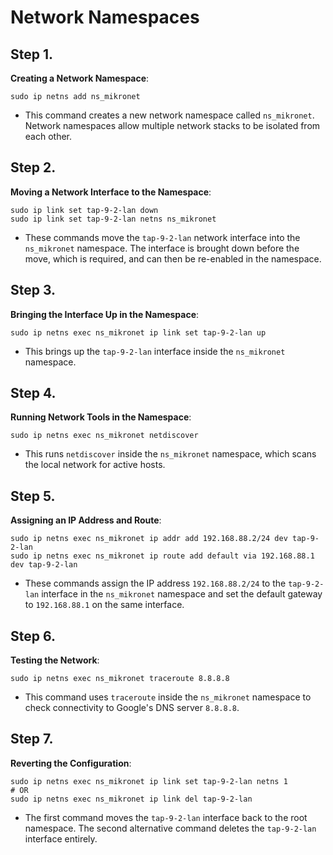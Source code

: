# Network Namespaces

## Step 1.
**Creating a Network Namespace**:
   ```
   sudo ip netns add ns_mikronet
   ```
   - This command creates a new network namespace called `ns_mikronet`. Network namespaces allow multiple network stacks to be isolated from each other.

## Step 2.
**Moving a Network Interface to the Namespace**:
   ```
   sudo ip link set tap-9-2-lan down
   sudo ip link set tap-9-2-lan netns ns_mikronet
   ```
   - These commands move the `tap-9-2-lan` network interface into the `ns_mikronet` namespace. The interface is brought down before the move, which is required, and can then be re-enabled in the namespace.

## Step 3.
**Bringing the Interface Up in the Namespace**:
   ```
   sudo ip netns exec ns_mikronet ip link set tap-9-2-lan up
   ```
   - This brings up the `tap-9-2-lan` interface inside the `ns_mikronet` namespace.

## Step 4.
**Running Network Tools in the Namespace**:
   ```
   sudo ip netns exec ns_mikronet netdiscover
   ```
   - This runs `netdiscover` inside the `ns_mikronet` namespace, which scans the local network for active hosts.

## Step 5.
**Assigning an IP Address and Route**:
   ```
   sudo ip netns exec ns_mikronet ip addr add 192.168.88.2/24 dev tap-9-2-lan
   sudo ip netns exec ns_mikronet ip route add default via 192.168.88.1 dev tap-9-2-lan
   ```
   - These commands assign the IP address `192.168.88.2/24` to the `tap-9-2-lan` interface in the `ns_mikronet` namespace and set the default gateway to `192.168.88.1` on the same interface.

## Step 6.
**Testing the Network**:
   ```
   sudo ip netns exec ns_mikronet traceroute 8.8.8.8
   ```
   - This command uses `traceroute` inside the `ns_mikronet` namespace to check connectivity to Google's DNS server `8.8.8.8`.

## Step 7.
**Reverting the Configuration**:
   ```
   sudo ip netns exec ns_mikronet ip link set tap-9-2-lan netns 1
   # OR
   sudo ip netns exec ns_mikronet ip link del tap-9-2-lan
   ```
   - The first command moves the `tap-9-2-lan` interface back to the root namespace. The second alternative command deletes the `tap-9-2-lan` interface entirely.

